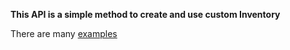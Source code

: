 **This API is a simple method to create and use custom Inventory**

There are many [examples](https://github.com/lorisdemicheli/Inventory/tree/main/src/test/java/org/github/lorisdemicheli/inventory/examples)

